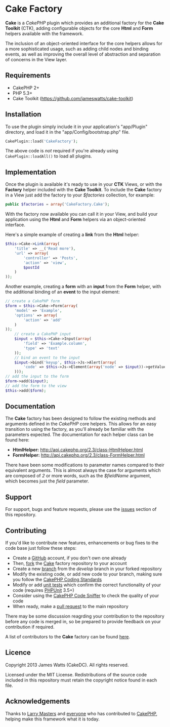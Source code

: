 Cake Factory
============

**Cake** is a *CakePHP* plugin which provides an additional factory for the **Cake Toolkit** (CTK), adding configurable objects for the core **Html** and **Form** helpers available with the framework.

The inclusion of an object-oriented interface for the core helpers allows for a more sophisticated usage, such as adding child nodes and binding events, as well as improving the overall level of abstraction and separation of concerns in the View layer.

Requirements
------------

* CakePHP 2+
* PHP 5.3+
* Cake Toolkit (https://github.com/jameswatts/cake-toolkit)

Installation
------------

To use the plugin simply include it in your application's "app/Plugin" directory, and load it in the "app/Config/bootstrap.php" file.

```php
CakePlugin::load('CakeFactory');
```

The above code is *not* required if you're already using ```CakePlugin::loadAll()``` to load all plugins.

Implementation
--------------

Once the plugin is available it's ready to use in your **CTK** Views, or with the **Factory** helper included with the **Cake Toolkit**. To include the **Cake** factory in a View just add the factory to your *$factories* collection, for example:

```php
public $factories = array('CakeFactory.Cake');
```

With the factory now available you can call it in your View, and build your application using the **Html** and **Form** helpers via an object-oriented interface.

Here's a simple example of creating a **link** from the **Html** helper:

```php
$this->Cake->Link(array(
	'title' => __('Read more'),
	'url' => array(
		'controller' => 'Posts',
		'action' => 'view',
		$postId
	)
));	
```

Another example, creating a **form** with an **input** from the **Form** helper, with the additional binding of an **event** to the input element:

```php
// create a CakePHP form
$form = $this->Cake->Form(array(
	'model' => 'Example',
	'options' => array(
		'action' => 'add'
	)
));
	// create a CakePHP input
	$input = $this->Cake->Input(array(
		'field' => 'Example.column',
		'type' => 'text'
	));
	// bind an event to the input
	$input->bind('keyup', $this->Js->Alert(array(
		'code' => $this->Js->Element(array('node' => $input))->getValue()
	)));
// add the input to the form
$form->add($input);
// add the form to the view
$this->add($form);
```

Documentation
-------------

The **Cake** factory has been designed to follow the existing methods and arguments defined in the *CakePHP* core helpers. This allows for an easy transition to using the factory, as you'll already be familiar with the parameters expected. The documentation for each helper class can be found here:

* **HtmlHelper:** http://api.cakephp.org/2.3/class-HtmlHelper.html
* **FormHelper:** http://api.cakephp.org/2.3/class-FormHelper.html

There have been some modifications to parameter names compared to their equivalent arguments. This is almost always the case for arguments which are composed of *2* or more words, such as the *$fieldName* argument, which becomes just the *field* parameter.

Support
-------

For support, bugs and feature requests, please use the [issues](https://github.com/jameswatts/cake-factory/issues) section of this repository.

Contributing
------------

If you'd like to contribute new features, enhancements or bug fixes to the code base just follow these steps:

* Create a [GitHub](https://github.com/signup/free) account, if you don't own one already
* Then, [fork](https://help.github.com/articles/fork-a-repo) the [Cake](https://github.com/jameswatts/cake-factory) factory repository to your account
* Create a new [branch](https://help.github.com/articles/creating-and-deleting-branches-within-your-repository) from the *develop* branch in your forked repository
* Modify the existing code, or add new code to your branch, making sure you follow the [CakePHP Coding Standards](http://book.cakephp.org/2.0/en/contributing/cakephp-coding-conventions.html)
* Modify or add [unit tests](http://book.cakephp.org/2.0/en/development/testing.html) which confirm the correct functionality of your code (requires [PHPUnit](http://www.phpunit.de/manual/current/en/installation.html) 3.5+)
* Consider using the [CakePHP Code Sniffer](https://github.com/cakephp/cakephp-codesniffer) to check the quality of your code
* When ready, make a [pull request](http://help.github.com/send-pull-requests/) to the main repository

There may be some discussion reagrding your contribution to the repository before any code is merged in, so be prepared to provide feedback on your contribution if required.

A list of contributors to the **Cake** factory can be found [here](https://github.com/jameswatts/cake-factory/contributors).

Licence
-------

Copyright 2013 James Watts (CakeDC). All rights reserved.

Licensed under the MIT License. Redistributions of the source code included in this repository must retain the copyright notice found in each file.

Acknowledgements
----------------

Thanks to [Larry Masters](https://github.com/phpnut) and [everyone](https://github.com/cakephp/cakephp/contributors) who has contributed to [CakePHP](http://cakephp.org), helping make this framework what it is today.

